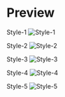 # Preview

Style-1
![Style-1](https://github.com/user-attachments/assets/50826322-b565-4a5a-af0b-70dda399fd1a)

Style-2
![Style-2](https://github.com/user-attachments/assets/71ee9ae6-f57f-4762-abe1-f5456f13c534)

Style-3
![Style-3](https://github.com/user-attachments/assets/d770c87c-dd9a-4bd4-8736-7f9855c23155)

Style-4
![Style-4](https://github.com/user-attachments/assets/f4cbeea2-86b3-43fd-b13f-d4e862200666)

Style-5
![Style-5](https://github.com/user-attachments/assets/5399df92-bea7-47de-8f75-b890ead7e55f)
